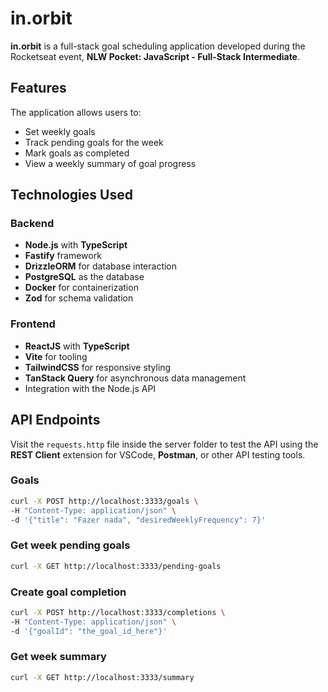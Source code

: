 # in.orbit

**in.orbit** is a full-stack goal scheduling application developed during the Rocketseat event, **NLW Pocket: JavaScript - Full-Stack Intermediate**.

## Features

The application allows users to:
- Set weekly goals
- Track pending goals for the week
- Mark goals as completed
- View a weekly summary of goal progress

## Technologies Used

### Backend
- **Node.js** with **TypeScript**
- **Fastify** framework
- **DrizzleORM** for database interaction
- **PostgreSQL** as the database
- **Docker** for containerization
- **Zod** for schema validation

### Frontend
- **ReactJS** with **TypeScript**
- **Vite** for tooling
- **TailwindCSS** for responsive styling
- **TanStack Query** for asynchronous data management
- Integration with the Node.js API

## API Endpoints

Visit the `requests.http` file inside the server folder to test the API using the **REST Client** extension for VSCode, **Postman**, or other API testing tools.

### Goals

```bash
curl -X POST http://localhost:3333/goals \
-H "Content-Type: application/json" \
-d '{"title": "Fazer nada", "desiredWeeklyFrequency": 7}'
```

### Get week pending goals

```bash
curl -X GET http://localhost:3333/pending-goals
```

### Create goal completion

```bash
curl -X POST http://localhost:3333/completions \
-H "Content-Type: application/json" \
-d '{"goalId": "the_goal_id_here"}'
```

### Get week summary

```bash
curl -X GET http://localhost:3333/summary
```
